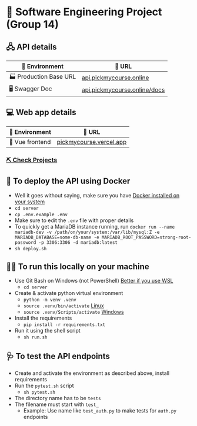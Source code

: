 # 🚧 **Software Engineering Project (Group 14)**

## 🖧 **API details**

| 🌱 Environment         | 🔗 URL                                                               |
|------------------------|----------------------------------------------------------------------|
| 🏭 Production Base URL |[api.pickmycourse.online](https://api.pickmycourse.online)            |
| 🖥️ Swagger Doc         |[api.pickmycourse.online/docs](https://api.pickmycourse.online/docs)  |

## 💻 **Web app details**

| 🌱 Environment  | 🔗 URL                                                    |
|-----------------|-----------------------------------------------------------|
| 📱 Vue frontend |[pickmycourse.vercel.app](https://pickmycourse.vercel.app) |

### **[⛏️ Check Projects](https://github.com/orgs/se-sept-14-draft-work/projects/1)**

## 💫 **To deploy the API using Docker**
- Well it goes without saying, make sure you have [Docker installed on your system](https://docs.docker.com/engine/install)
- `cd server`
- `cp .env.example .env`
- Make sure to edit the `.env` file with proper details
- To quickly get a MariaDB instance running, run `docker run --name mariadb-dev -v /path/on/your/system:/var/lib/mysql:Z -e MARIADB_DATABASE=some-db-name -e MARIADB_ROOT_PASSWORD=strong-root-password -p 3306:3306 -d mariadb:latest`
- `sh deploy.sh`

## 🏃‍♀️ **To run this locally on your machine**
- Use Git Bash on Windows (not PowerShell) [Better if you use WSL]()
  - `cd server`
- Create & activate python virtual environment
  - `python -m venv .venv`
  - `source .venv/bin/activate` [Linux]()
  - `source .venv/Scripts/activate` [Windows]()
- Install the requirements
  - `pip install -r requirements.txt`
- Run it using the shell script
  - `sh run.sh`

## 🩺 **To test the API endpoints**
- Create and activate the environment as described above, install requirements
- Run the `pytest.sh` script
  - `sh pytest.sh`
- The directory name has to be `tests`
- The filename must start with `test_`
  - Example: Use name like `test_auth.py` to make tests for `auth.py` endpoints
